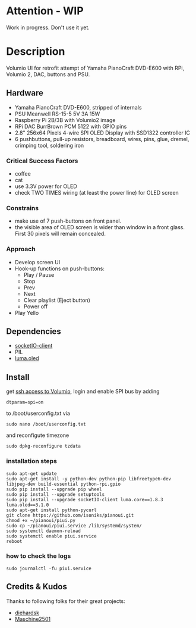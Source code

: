 # Attention - WIP
Work in progress. Don't use it yet.

# Description
Volumio UI for retrofit attempt of Yamaha PianoCraft DVD-E600 with RPi, Volumio 2, DAC, buttons and PSU.

## Hardware
* Yamaha PianoCraft DVD-E600, stripped of internals
* PSU Meanwell RS-15-5 5V 3A 15W 
* Raspberry Pi 2B/3B with Volumio2 image
* RPi DAC BurrBrown PCM 5122 with GPIO pins
* 2.8" 256x64 Pixels 4-wire SPI OLED Display with SSD1322 controller IC
* 6 pushbuttons, pull-up resistors, breadboard, wires, pins, glue, dremel, crimping tool, soldering iron

### Critical Success Factors
* coffee
* cat
* use 3.3V power for OLED 
* check TWO TIMES wiring (at least the power line) for OLED screen

### Constrains
* make use of 7 push-buttons on front panel.
* the visible area of OLED screen is wider than window in a front glass. First 30 pixels will remain concealed.

### Approach
* Develop screen UI
* Hook-up functions on push-buttons:
  * Play / Pause
  * Stop
  * Prev
  * Next
  * Clear playlist (Eject button)
  * Power off
* Play Yello

## Dependencies
* [socketIO-client](https://pypi.org/project/socketIO-client/)
* PIL
* [luma.oled](https://luma-oled.readthedocs.io/)

## Install
get [ssh access to Volumio](https://volumio.github.io/docs/User_Manual/SSH.html), login
and
enable SPI bus by adding
```
dtparam=spi=on
```
to /boot/userconfig.txt via
```
sudo nano /boot/userconfig.txt
```
and
reconfigute timezone
```
sudo dpkg-reconfigure tzdata
```

### installation steps
```
sudo apt-get update
sudo apt-get install -y python-dev python-pip libfreetype6-dev libjpeg-dev build-essential python-rpi.gpio
sudo pip install --upgrade pip wheel
sudo pip install --upgrade setuptools
sudo pip install --upgrade socketIO-client luma.core==1.8.3 luma.oled==3.1.0
sudo apt-get install python-pycurl
git clone https://github.com/isoniks/pianoui.git
chmod +x ~/pianoui/piui.py
sudo cp ~/pianoui/piui.service /lib/systemd/system/
sudo systemctl daemon-reload
sudo systemctl enable piui.service
reboot
```

### how to check the logs
```
sudo journalctl -fu piui.service
```
## Credits & Kudos
Thanks to following folks for their great projects:
* [diehardsk](https://github.com/diehardsk/Volumio-OledUI)
* [Maschine2501](https://github.com/Maschine2501/NR1-UI)
